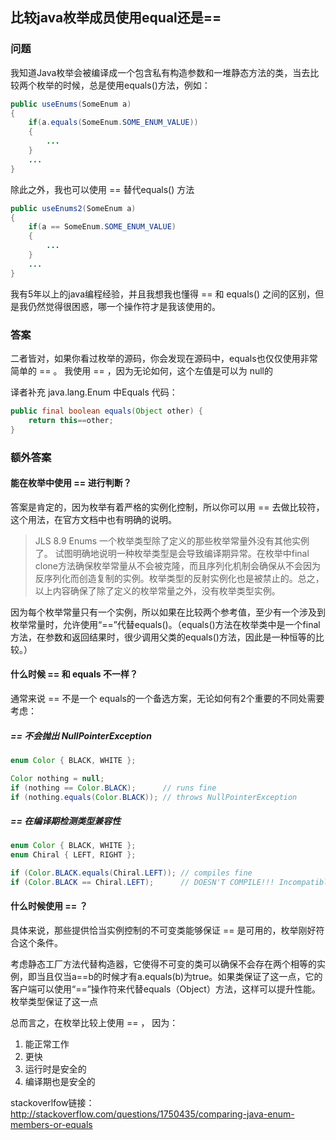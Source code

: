 ## 比较java枚举成员使用equal还是==

### 问题
我知道Java枚举会被编译成一个包含私有构造参数和一堆静态方法的类，当去比较两个枚举的时候，总是使用equals()方法，例如：
```java
public useEnums(SomeEnum a)
{
    if(a.equals(SomeEnum.SOME_ENUM_VALUE))
    {
        ...
    }
    ...
}
```
除此之外，我也可以使用 == 替代equals() 方法
```java
public useEnums2(SomeEnum a)
{
    if(a == SomeEnum.SOME_ENUM_VALUE)
    {
        ...
    }
    ...
}
```
我有5年以上的java编程经验，并且我想我也懂得 == 和 equals() 之间的区别，但是我仍然觉得很困惑，哪一个操作符才是我该使用的。

### 答案

二者皆对，如果你看过枚举的源码，你会发现在源码中，equals也仅仅使用非常简单的 == 。
我使用 == ，因为无论如何，这个左值是可以为 null的


译者补充 java.lang.Enum 中Equals 代码：
```java
public final boolean equals(Object other) {
    return this==other;
}
```


### 额外答案
#### 能在枚举中使用 == 进行判断？
答案是肯定的，因为枚举有着严格的实例化控制，所以你可以用 == 去做比较符，这个用法，在官方文档中也有明确的说明。

>JLS 8.9 Enums
一个枚举类型除了定义的那些枚举常量外没有其他实例了。
试图明确地说明一种枚举类型是会导致编译期异常。在枚举中final clone方法确保枚举常量从不会被克隆，而且序列化机制会确保从不会因为反序列化而创造复制的实例。枚举类型的反射实例化也是被禁止的。总之，以上内容确保了除了定义的枚举常量之外，没有枚举类型实例。

因为每个枚举常量只有一个实例，所以如果在比较两个参考值，至少有一个涉及到枚举常量时，允许使用“==”代替equals()。（equals()方法在枚举类中是一个final方法，在参数和返回结果时，很少调用父类的equals()方法，因此是一种恒等的比较。）
#### 什么时候 == 和 equals 不一样？

通常来说 == 不是一个 equals的一个备选方案，无论如何有2个重要的不同处需要考虑：

##### == 不会抛出 NullPointerException
```java
enum Color { BLACK, WHITE };

Color nothing = null;
if (nothing == Color.BLACK);      // runs fine
if (nothing.equals(Color.BLACK)); // throws NullPointerException
```
##### == 在编译期检测类型兼容性
```java
enum Color { BLACK, WHITE };
enum Chiral { LEFT, RIGHT };

if (Color.BLACK.equals(Chiral.LEFT)); // compiles fine
if (Color.BLACK == Chiral.LEFT);      // DOESN'T COMPILE!!! Incompatible types!
```

#### 什么时候使用 == ？

具体来说，那些提供恰当实例控制的不可变类能够保证 == 是可用的，枚举刚好符合这个条件。

考虑静态工厂方法代替构造器，它使得不可变的类可以确保不会存在两个相等的实例，即当且仅当a==b的时候才有a.equals(b)为true。如果类保证了这一点，它的客户端可以使用“==”操作符来代替equals（Object）方法，这样可以提升性能。枚举类型保证了这一点

总而言之，在枚举比较上使用 == ， 因为：
1. 能正常工作
2. 更快
3. 运行时是安全的
4. 编译期也是安全的

stackoverlfow链接：http://stackoverflow.com/questions/1750435/comparing-java-enum-members-or-equals

